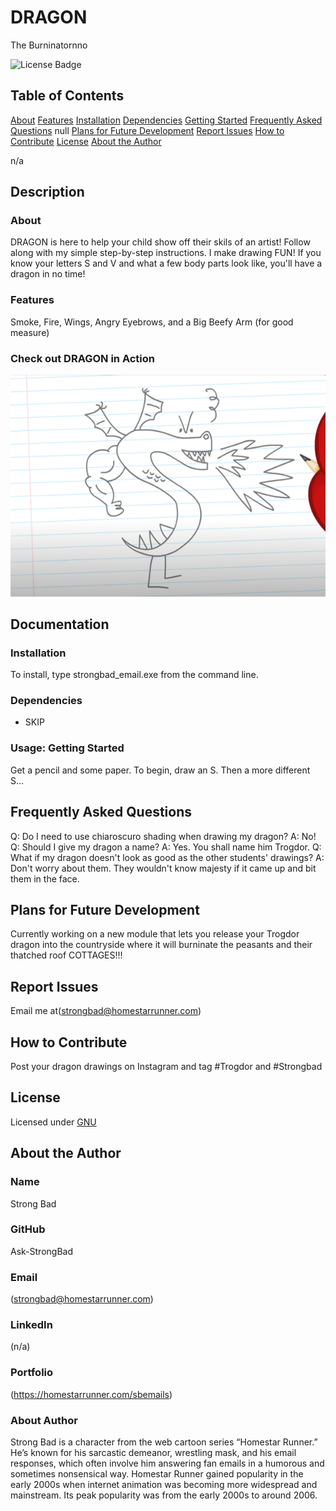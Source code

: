 # DRAGON

The Burninatornno

![License Badge](https://img.shields.io/badge/License-GNU-blue.svg)

## Table of Contents

[About](#about)
[Features](#features)
[Installation](#installation)
[Dependencies](#dependencies)
[Getting Started](#usage-getting-started)
[Frequently Asked Questions](#frequently-asked-questions)
null
[Plans for Future Development](#plans-for-future-development)
[Report Issues](#report-issues)
[How to Contribute](#how-to-contribute)
[License](#license)
[About the Author](#about-the-author)

n/a

## Description

### About

DRAGON is here to help your child show off their skils of an artist! Follow along with my simple step-by-step instructions. I make drawing FUN! If you know your letters S and V and what a few body parts look like, you'll have a dragon in no time!

### Features

Smoke, Fire, Wings, Angry Eyebrows, and a Big Beefy Arm (for good measure)

### Check out DRAGON in Action

![App Screenshot/Demo](dragon-demo.png)

## Documentation

### Installation

To install, type strongbad_email.exe from the command line.

### Dependencies

 + SKIP

### Usage: Getting Started

Get a pencil and some paper. To begin, draw an S. Then a more different S...

## Frequently Asked Questions

Q: Do I need to use chiaroscuro shading when drawing my dragon?
A: No!
Q: Should I give my dragon a name?
A: Yes. You shall name him Trogdor.
Q: What if my dragon doesn't look as good as the other students' drawings?
A: Don't worry about them. They wouldn't know majesty if it came up and bit them in the face.

## Plans for Future Development

Currently working on a new module that lets you release your Trogdor dragon into the countryside where it will burninate the peasants and their thatched roof COTTAGES!!!

## Report Issues

Email me at(strongbad@homestarrunner.com)

## How to Contribute

Post your dragon drawings on Instagram and tag #Trogdor and #Strongbad

## License

Licensed under [GNU](https://choosealicense.com/licenses/GNU)

## About the Author

### Name

Strong Bad

### GitHub

Ask-StrongBad

### Email

(strongbad@homestarrunner.com)

### LinkedIn

(n/a)

### Portfolio

(https://homestarrunner.com/sbemails)

### About Author

Strong Bad is a character from the web cartoon series “Homestar Runner.” He’s known for his sarcastic demeanor, wrestling mask, and his email responses, which often involve him answering fan emails in a humorous and sometimes nonsensical way. Homestar Runner gained popularity in the early 2000s when internet animation was becoming more widespread and mainstream. Its peak popularity was from the early 2000s to around 2006.
